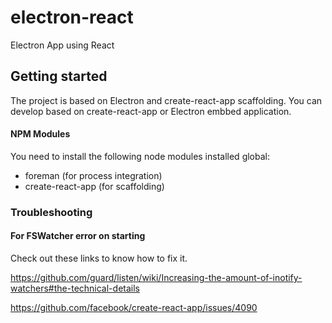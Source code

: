 # electron-react
Electron App using React


## Getting started

The project is based on Electron and create-react-app scaffolding.
You can develop based on create-react-app or Electron embbed application.


#### NPM Modules

You need to install the following node modules installed global:

- foreman (for process integration)
- create-react-app (for scaffolding)



### Troubleshooting

#### For FSWatcher error on starting

Check out these links to know how to fix it.

https://github.com/guard/listen/wiki/Increasing-the-amount-of-inotify-watchers#the-technical-details

https://github.com/facebook/create-react-app/issues/4090